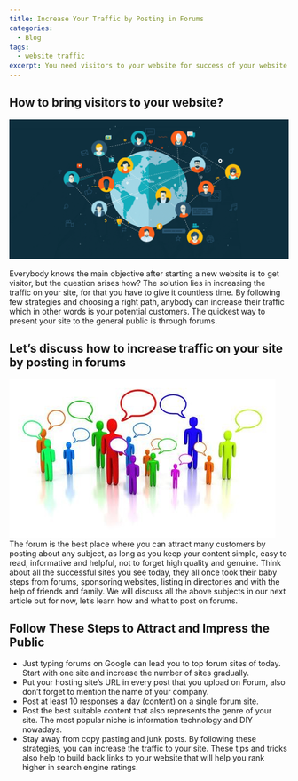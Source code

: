 ```yaml
---
title: Increase Your Traffic by Posting in Forums 
categories:
  - Blog
tags:
  - website traffic
excerpt: You need visitors to your website for success of your website. Here's one of the best ways to increase your web traffic -> Post in Forums.
---
```

## How to bring visitors to your website?
![Global Forums](/assets/images/forum-01.png)

Everybody knows the main objective after starting a new website is to get visitor, but the question arises how? The solution lies in increasing the traffic on your site, for that you have to give it countless time. By following few strategies and choosing a right path, anybody can increase their traffic which in other words is your potential customers. The quickest way to present your site to the general public is through forums.

## Let’s discuss how to increase traffic on your site by posting in forums
![Word of Mouth](/assets/images/forum-02.jpg)
The forum is the best place where you can attract many customers by posting about any subject, as long as you keep your content simple, easy to read, informative and helpful, not to forget high quality and genuine. Think about all the successful sites you see today, they all once took their baby steps from forums, sponsoring websites, listing in directories and with the help of friends and family. We will discuss all the above subjects in our next article but for now, let’s learn how and what to post on forums.

## Follow These Steps to Attract and Impress the Public
- Just typing forums on Google can lead you to top forum sites of today. Start with one site and increase the number of sites gradually.
-	Put your hosting site’s URL in every post that you upload on Forum, also don’t forget to mention the name of your company.
-	Post at least 10 responses a day (content) on a single forum site.
- Post the best suitable content that also represents the genre of your site. The most popular niche is information technology and DIY nowadays.
- Stay away from copy pasting and junk posts.
By following these strategies, you can increase the traffic to your site. These tips and tricks also help to build back links to your website that will help you rank higher in search engine ratings.
